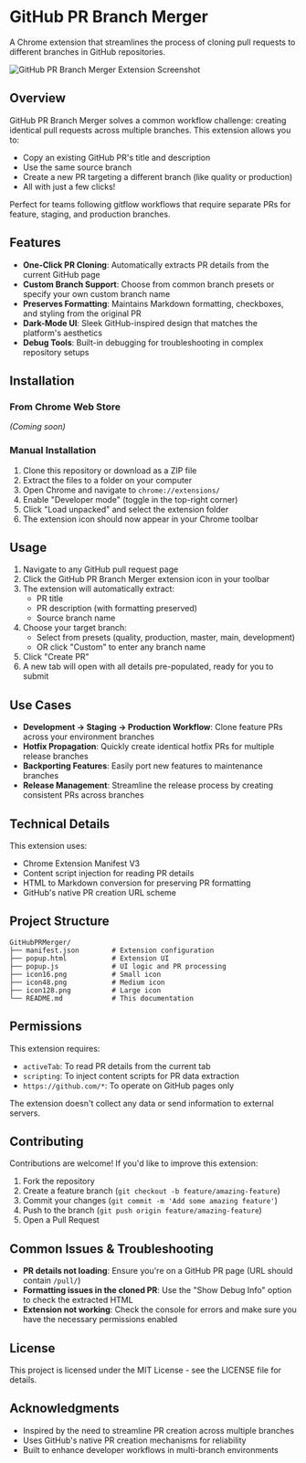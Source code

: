 # GitHub PR Branch Merger

A Chrome extension that streamlines the process of cloning pull requests to different branches in GitHub repositories.

![GitHub PR Branch Merger Extension Screenshot](extension-screenshot.png)

## Overview

GitHub PR Branch Merger solves a common workflow challenge: creating identical pull requests across multiple branches. This extension allows you to:

- Copy an existing GitHub PR's title and description
- Use the same source branch
- Create a new PR targeting a different branch (like quality or production)
- All with just a few clicks!

Perfect for teams following gitflow workflows that require separate PRs for feature, staging, and production branches.

## Features

- **One-Click PR Cloning**: Automatically extracts PR details from the current GitHub page
- **Custom Branch Support**: Choose from common branch presets or specify your own custom branch name
- **Preserves Formatting**: Maintains Markdown formatting, checkboxes, and styling from the original PR
- **Dark-Mode UI**: Sleek GitHub-inspired design that matches the platform's aesthetics
- **Debug Tools**: Built-in debugging for troubleshooting in complex repository setups

## Installation

### From Chrome Web Store
*(Coming soon)*

### Manual Installation
1. Clone this repository or download as a ZIP file
2. Extract the files to a folder on your computer
3. Open Chrome and navigate to `chrome://extensions/`
4. Enable "Developer mode" (toggle in the top-right corner)
5. Click "Load unpacked" and select the extension folder
6. The extension icon should now appear in your Chrome toolbar

## Usage

1. Navigate to any GitHub pull request page
2. Click the GitHub PR Branch Merger extension icon in your toolbar
3. The extension will automatically extract:
   - PR title
   - PR description (with formatting preserved)
   - Source branch name
4. Choose your target branch:
   - Select from presets (quality, production, master, main, development)
   - OR click "Custom" to enter any branch name
5. Click "Create PR"
6. A new tab will open with all details pre-populated, ready for you to submit

## Use Cases

- **Development → Staging → Production Workflow**: Clone feature PRs across your environment branches
- **Hotfix Propagation**: Quickly create identical hotfix PRs for multiple release branches
- **Backporting Features**: Easily port new features to maintenance branches
- **Release Management**: Streamline the release process by creating consistent PRs across branches

## Technical Details

This extension uses:
- Chrome Extension Manifest V3
- Content script injection for reading PR details
- HTML to Markdown conversion for preserving PR formatting
- GitHub's native PR creation URL scheme

## Project Structure

```
GitHubPRMerger/
├── manifest.json        # Extension configuration
├── popup.html           # Extension UI
├── popup.js             # UI logic and PR processing
├── icon16.png           # Small icon
├── icon48.png           # Medium icon
├── icon128.png          # Large icon
└── README.md            # This documentation
```

## Permissions

This extension requires:
- `activeTab`: To read PR details from the current tab
- `scripting`: To inject content scripts for PR data extraction
- `https://github.com/*`: To operate on GitHub pages only

The extension doesn't collect any data or send information to external servers.

## Contributing

Contributions are welcome! If you'd like to improve this extension:

1. Fork the repository
2. Create a feature branch (`git checkout -b feature/amazing-feature`)
3. Commit your changes (`git commit -m 'Add some amazing feature'`)
4. Push to the branch (`git push origin feature/amazing-feature`)
5. Open a Pull Request

## Common Issues & Troubleshooting

- **PR details not loading**: Ensure you're on a GitHub PR page (URL should contain `/pull/`)
- **Formatting issues in the cloned PR**: Use the "Show Debug Info" option to check the extracted HTML
- **Extension not working**: Check the console for errors and make sure you have the necessary permissions enabled

## License

This project is licensed under the MIT License - see the LICENSE file for details.

## Acknowledgments

- Inspired by the need to streamline PR creation across multiple branches
- Uses GitHub's native PR creation mechanisms for reliability
- Built to enhance developer workflows in multi-branch environments
